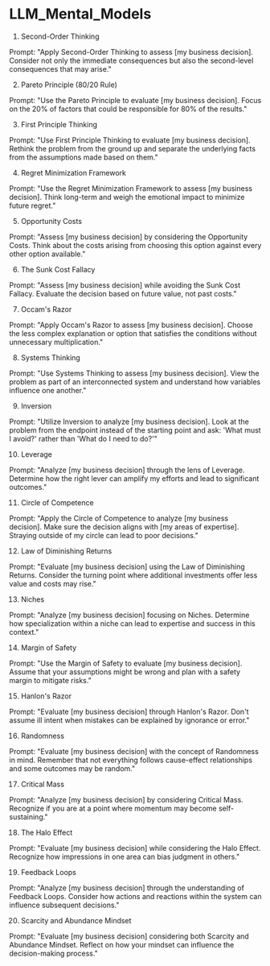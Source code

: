 # LLM_Mental_Models









1. Second-Order Thinking

Prompt: "Apply Second-Order Thinking to assess [my business decision]. Consider not only the immediate consequences but also the second-level consequences that may arise."

2. Pareto Principle (80/20 Rule)

Prompt: "Use the Pareto Principle to evaluate [my business decision]. Focus on the 20% of factors that could be responsible for 80% of the results."

3. First Principle Thinking

Prompt: "Use First Principle Thinking to evaluate [my business decision]. Rethink the problem from the ground up and separate the underlying facts from the assumptions made based on them."

4. Regret Minimization Framework

Prompt: "Use the Regret Minimization Framework to assess [my business decision]. Think long-term and weigh the emotional impact to minimize future regret."

5. Opportunity Costs

Prompt: "Assess [my business decision] by considering the Opportunity Costs. Think about the costs arising from choosing this option against every other option available."

6. The Sunk Cost Fallacy

Prompt: "Assess [my business decision] while avoiding the Sunk Cost Fallacy. Evaluate the decision based on future value, not past costs."

7. Occam's Razor

Prompt: "Apply Occam's Razor to assess [my business decision]. Choose the less complex explanation or option that satisfies the conditions without unnecessary multiplication."

8. Systems Thinking

Prompt: "Use Systems Thinking to assess [my business decision]. View the problem as part of an interconnected system and understand how variables influence one another."

9. Inversion

Prompt: "Utilize Inversion to analyze [my business decision]. Look at the problem from the endpoint instead of the starting point and ask: 'What must I avoid?' rather than 'What do I need to do?'"

10. Leverage

Prompt: "Analyze [my business decision] through the lens of Leverage. Determine how the right lever can amplify my efforts and lead to significant outcomes."

11. Circle of Competence

Prompt: "Apply the Circle of Competence to analyze [my business decision]. Make sure the decision aligns with [my areas of expertise]. Straying outside of my circle can lead to poor decisions."

12. Law of Diminishing Returns

Prompt: "Evaluate [my business decision] using the Law of Diminishing Returns. Consider the turning point where additional investments offer less value and costs may rise."

13. Niches

Prompt: "Analyze [my business decision] focusing on Niches. Determine how specialization within a niche can lead to expertise and success in this context."

14. Margin of Safety

Prompt: "Use the Margin of Safety to evaluate [my business decision]. Assume that your assumptions might be wrong and plan with a safety margin to mitigate risks."

15. Hanlon's Razor

Prompt: "Evaluate [my business decision] through Hanlon's Razor. Don't assume ill intent when mistakes can be explained by ignorance or error."

16. Randomness

Prompt: "Evaluate [my business decision] with the concept of Randomness in mind. Remember that not everything follows cause-effect relationships and some outcomes may be random."

17. Critical Mass

Prompt: "Analyze [my business decision] by considering Critical Mass. Recognize if you are at a point where momentum may become self-sustaining."

18. The Halo Effect

Prompt: "Evaluate [my business decision] while considering the Halo Effect. Recognize how impressions in one area can bias judgment in others."

19. Feedback Loops

Prompt: "Analyze [my business decision] through the understanding of Feedback Loops. Consider how actions and reactions within the system can influence subsequent decisions."

20. Scarcity and Abundance Mindset

Prompt: "Evaluate [my business decision] considering both Scarcity and Abundance Mindset. Reflect on how your mindset can influence the decision-making process."
